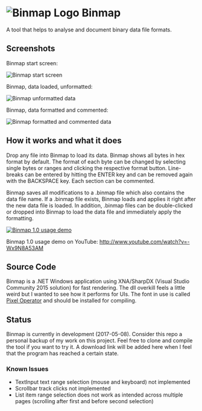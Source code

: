 # ![Binmap Logo](https://cloud.githubusercontent.com/assets/1974959/25785795/2718aaf2-3389-11e7-9078-fbf5b20801bf.png) Binmap

A tool that helps to analyse and document binary data file formats.

## Screenshots

Binmap start screen:

![Binmap start screen](https://cloud.githubusercontent.com/assets/1974959/25785729/f80b0ab2-3387-11e7-8a06-2a2b3fe750a1.png)

Binmap, data loaded, unformatted:

![Binmap unformatted data](https://cloud.githubusercontent.com/assets/1974959/25785754/6fac491e-3388-11e7-9d53-cf7eb44e84da.png)

Binmap, data formatted and commented:

![Binmap formatted and commented data](https://cloud.githubusercontent.com/assets/1974959/25785775/c1e0a766-3388-11e7-8e21-2af0f97a7925.png)


## How it works and what it does

Drop any file into Binmap to load its data. Binmap shows all bytes in hex format by default. The format of each byte can be changed by selecting single bytes or ranges and clicking the respective format button. Line-breaks can be entered by hitting the ENTER key and can be removed again with the BACKSPACE key. Each section can be commented.

Binmap saves all modifications to a .binmap file which also contains the data file name. If a .binmap file exists, Binmap loads and applies it right after the new data file is loaded. In addition, .binmap files can be double-clicked or dropped into Binmap to load the data file and immediately apply the formatting.

[![Binmap 1.0 usage demo](http://img.youtube.com/vi/-Wx9N8A53AM/0.jpg)](http://www.youtube.com/watch?v=-Wx9N8A53AM "Binmap 1.0 usage demo")

Binmap 1.0 usage demo on YouTube: http://www.youtube.com/watch?v=-Wx9N8A53AM
## Source Code

Binmap is a .NET Windows application using XNA/SharpDX (Visual Studio Community 2015 solution) for fast rendering. The dll overkill feels a little weird but I wanted to see how it performs for UIs.
The font in use is called [Pixel Operator](http://www.dafont.com/de/pixel-operator.font) and should be installed for compiling.

## Status

Binmap is currently in development (2017-05-08). Consider this repo a personal backup of my work on this project.
Feel free to clone and compile the tool if you want to try it. A download link will be added here when I feel that the program has reached a certain state.

### Known Issues

 - TextInput text range selection (mouse and keyboard) not implemented
 - Scrollbar track clicks not implemented
 - List item range selection does not work as intended across multiple pages (scrolling after first and before second selection)
